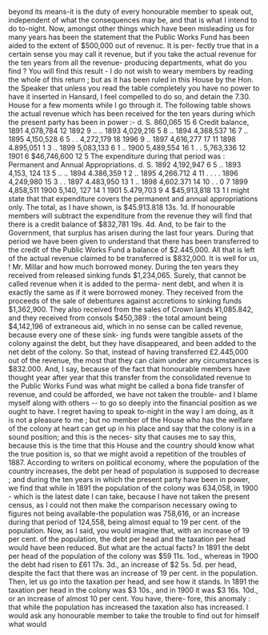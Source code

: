 beyond its means-it is the duty of every honourable member to speak out, independent of what the consequences may be, and that is what I intend to do to-night. Now, amongst other things which have been misleading us for many years has been the statement that the Public Works Fund has been aided to the extent of $500,000 out of revenuc. It is per- fectly true that in a certain sense you may call it revenue, but if you take the actual revenue for the ten years from all the revenue- producing departments, what do you find ? You will find this result - I do not wish to weary members by reading the whole of this return ; but as it has been ruled in this House by the Hon. the Speaker that unless you read the table completely you have no power to have it inserted in Hansard, I feel compelled to do so, and detain the 7.30. House for a few moments while I go through it. The following table shows the actual revenue which has been received for the ten years during which the present party has been in power :- d. S. 860,065 15 6 Credit balance, 1891 4,078,784 12 1892 9 .. .. 1893 4,029,216 5 8 .. 1894 4,368,537 16 7 .. 1895 4,150,528 6 5 . . 4,272,179 18 1996 9 .. 1897 4,616,277 17 11 1898 4.895,051 1 3 .. 1899 5,083,133 6 1 .. 1900 5,489,554 16 1 . . 5,763,336 12 1901 6 $46,746,600 12 5 The expenditure during that period was : Permanent and Annual Appropriations. d. S. 1892 4,192,947 6 5 .. 1893 4,153, 124 13 5 .. .. 1894 4.386,359 1 2 .. 1895 4,266.712 4 11 . . . . 1896 4,249,980 15 3 . . 1897 4.483,950 13 1 .. 1898 4,602.371 14 10 . . 0 7 1899 4,858,511 1900 5,140, 127 14 1 1901 5.479,703 9 4 $45,913,818 13 1 I might state that that expenditure covers the permanent and annual appropriations only. The total, as I have shown, is $45.913.818 13s. 1d. If honourable members will subtract the expenditure from the revenue they will find that there is a credit balance of $832,781 19s. 4d. And, to be fair to the Government, that surplus has arisen during the last four years. During that period we have been given to understand that there has been transferred to the credit of the Public Works Fund a balance of $2.445,000. All that is left of the actual revenue claimed to be transferred is $832,000. It is well for us, ! Mr. Millar and how much borrowed money. During the ten years they received from released sinking funds $1,234,065. Surely, that cannot be called revenue when it is added to the perma- nent debt, and when it is exactly the same as if it were borrowed money. They received from the proceeds of the sale of debentures against accretions to sinking funds $1,362,900. They also received from the sales of Crown lands ¥1,085.842, and they received from consols $450,389 : the total amount being $4,142,196 of extraneous aid, which in no sense can be called revenue, because every one of these sink- ing funds were tangible assets of the colony against the debt, but they have disappeared, and been added to the net debt of the colony. So that, instead of having transferred £2.445,000 out of the revenue, the most that they can claim under any circumstances is $832.000. And, I say, because of the fact that honourable members have thought year after year that this transfer from the consolidated revenue to the Public Works Fund was what might be called a bona fide transfer of revenue, and could be afforded, we have not taken the trouble- and I blame myself along with others -- to go so deeply into the financial position as we ought to have. I regret having to speak to-night in the way I am doing, as it is not a pleasure to me ; but no member of the House who has the welfare of the colony at heart can get up in his place and say that the colony is in a sound position; and this is the neces- sity that causes me to say this, because this is the time that this House and the country should know what the true position is, so that we might avoid a repetition of the troubles of 1887. According to writers on political economy, where the population of the country increases, the debt per head of population is supposed to decrease ; and during the ten years in which the present party have been in power, we find that while in 1891 the population of the colony was 634,058, in 1900 - which is the latest date I can take, because I have not taken the present census, as I could not then make the comparison necessary owing to figures not being available-the population was 758,616, or an increase during that period of 124,558, being almost equal to 19 per cent. of the population. Now, as I said, you would imagine that, with an increase of 19 per cent. of the population, the debt per head and the taxation per head would have been reduced. But what are the actual facts? In 1891 the debt per head of the population of the colony was $59 11s. 1od., whereas in 1900 the debt had risen to £61 17s. 3d., an increase of $2 5s. 5d. per head, despite the fact that there was an increase of 19 per cent. in the population. Then, let us go into the taxation per head, and see how it stands. In 1891 the taxation per head in the colony was $3 10s., and in 1900 it was $3 16s. 10d., or an increase of almost 10 per cent. You have, there- fore, this anomaly : that while the population has increased the taxation also has increased. I would ask any honourable member to take the trouble to find out for himself what would 